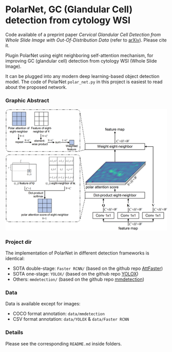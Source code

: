 # PolarNet, GC (Glandular Cell) detection from cytology WSI

Code available of a preprint paper *Cervical Glandular Cell Detection from Whole Slide Image with Out-Of-Distribution Data* (refer to [arXiv](https://arxiv.org/abs/2205.14625)). Please cite it.

Plugin PolarNet using eight neighboring self-attention mechanism, for improving GC (glandular cell) detection from cytology WSI (Whole Slide Image). 

It can be plugged into any modern deep learning-based object detection model. The code of PolarNet `polar_net.py` in this project is easiest to read about the proposed network.

### Graphic Abstract
![Graphic Abstract](./polarnet.png)

### Project dir
The implementation of PolarNet in different detection frameworks is identical:
- SOTA double-stage: `Faster RCNN/` (based on the github repo [AttFaster](https://github.com/cl2227619761/AttFPN-Ovarian-Cancer/tree/master))
- SOTA one-stage: `YOLOX/` (based on the github repo [YOLOX](https://github.com/Megvii-BaseDetection/YOLOX))
- Others: `mmdetection/` (based on the github repo [mmdetection](https://github.com/open-mmlab/mmdetection))

### Data
Data is available except for images:
- COCO format annotation: `data/mmdetection`
- CSV format annotation: `data/YOLOX` & `data/Faster RCNN`

### Details
Please see the corresponding `README.md` inside folders.
